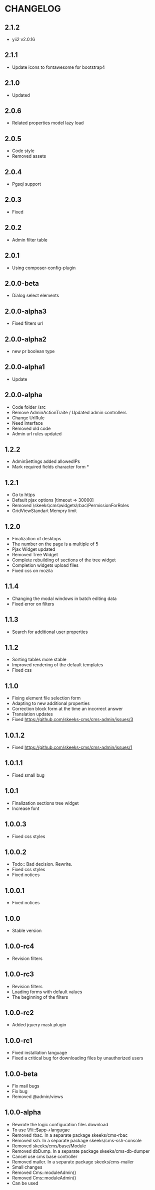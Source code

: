 CHANGELOG
==============

2.1.2
-----------------
 * yii2 v2.0.16

2.1.1
-----------------
 * Update icons to fontawesome for bootstrap4
 
2.1.0
-----------------
 * Updated
 
2.0.6
-----------------
 * Related properties model lazy load
 
2.0.5
-----------------
 * Code style
 * Removed assets
 
2.0.4
-----------------
 * Pgsql support
 
2.0.3
-----------------
 * Fixed
 
2.0.2
-----------------
 * Admin filter table
 
2.0.1
-----------------
 * Using composer-config-plugin
 
2.0.0-beta
-----------------
 * Dialog select elements
 
2.0.0-alpha3
-----------------
 * Fixed filters url
 
2.0.0-alpha2
-----------------
 * new pr boolean type
 
2.0.0-alpha1
-----------------
 * Update

2.0.0-alpha
-----------------
  * Code folder /src
  * Remove AdminActionTraite / Updated admin controllers
  * Change UrlRule
  * Need interface
  * Removed old code
  * Admin url rules updated

1.2.2
-----------------
  * AdminSettings added allowedIPs
  * Mark required fields character form *

1.2.1
-----------------
  * Go to https
  * Default pjax options [timeout => 30000]
  * Removed \skeeks\cms\widgets\rbac\PermissionForRoles
  * GridViewStandart Mempry limit

1.2.0
-----------------
  * Finalization of desktops
  * The number on the page is a multiple of 5
  * Pjax Widget updated
  * Removed Tree Widget
  * Complete rebuilding of sections of the tree widget
  * Completion widgets upload files
  * Fixed css on mozila

1.1.4
-----------------
  * Changing the modal windows in batch editing data
  * Fixed error on filters

1.1.3
-----------------
  * Search for additional user properties

1.1.2
-----------------
  * Sorting tables more stable
  * Improved rendering of the default templates
  * Fixed css

1.1.0
-----------------
  * Fixing element file selection form
  * Adapting to new additional properties
  * Correction block form at the time an incorrect answer
  * Translation updates
  * Fixed https://github.com/skeeks-cms/cms-admin/issues/3

1.0.1.2
-----------------
  * Fixed https://github.com/skeeks-cms/cms-admin/issues/1

1.0.1.1
-----------------
  * Fixed small bug

1.0.1
-----------------
  * Finalization sections tree widget
  * Increase font

1.0.0.3
-----------------
  * Fixed css styles

1.0.0.2
-----------------
  * Todo:: Bad decision. Rewrite.
  * Fixed css styles
  * Fixed notices

1.0.0.1
-----------------
  * Fixed notices

1.0.0
-----------------
  * Stable version
 
1.0.0-rc4
-----------------
  * Revision filters

1.0.0-rc3
-----------------
  * Revision filters
  * Loading forms with default values
  * The beginning of the filters

1.0.0-rc2
-----------------
  * Added jquery mask plugin

1.0.0-rc1
-----------------
  * Fixed installation language
  * Fixed a critical bug for downloading files by unauthorized users

1.0.0-beta
-----------------
  * Fix mail bugs
  * Fix bug
  * Removed @admin/views

1.0.0-alpha
-----------------
  * Rewrote the logic configuration files download
  * To use \Yii::$app->langugae
  * Removed rbac. In a separate package skeeks/cms-rbac
  * Removed ssh. In a separate package skeeks/cms-ssh-console
  * Removed skeeks/cms/base/Module
  * Removed dbDump. In a separate package skeeks/cms-db-dumper
  * Cancel use cms base controller
  * Removed mailer. In a separate package skeeks/cms-mailer
  * Small changes
  * Removed Cms::moduleAdmin()
  * Removed Cms::moduleAdmin()
  * Can be used
